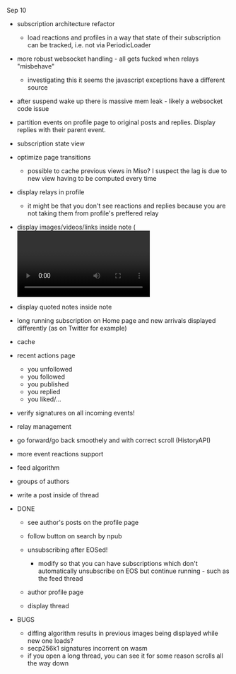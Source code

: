 Sep 10
* subscription architecture refactor
    * load reactions and profiles in a way that state of their subscription can be tracked, i.e. not via PeriodicLoader

* more robust websocket handling - all gets fucked when relays "misbehave" 
    * investigating this it seems the javascript exceptions have a different source

* after suspend wake up there is massive mem leak - likely a websocket code issue

* partition events on profile page to original posts and replies. Display replies with their parent event.

* subscription state view

* optimize page transitions
    * possible to cache previous views in Miso? I suspect the lag is due to new view having to be computed every time

* display relays in profile 
    * it might be that you don't see reactions and replies because you are not taking them from profile's preffered relay

* display images/videos/links inside note (<video> <img> tags plus max-width:30% to preserve aspect ratio)
* display quoted notes inside note

* long running subscription on Home page and new arrivals displayed differently (as on Twitter for example)

* cache
* recent actions page
    * you unfollowed 
    * you followed  
    * you published
    * you replied
    * you liked/...
* verify signatures on all incoming events!
* relay management
* go forward/go back smoothely and with correct scroll (HistoryAPI)
* more event reactions support
* feed algorithm
* groups of authors
* write a post inside of thread

* DONE 
    * see author's posts on the profile page
    * follow button on search by npub
    * unsubscribing after EOSed!
        * modify so that you can have subscriptions which don't automatically unsubscribe on  EOS but continue running - such as the feed thread

    * author profile page
    * display thread

* BUGS
    * diffing algorithm results in previous images being displayed while new one loads?
    * secp256k1 signatures incorrent on wasm
    * if you open a long thread, you can see it for some reason scrolls all the way down